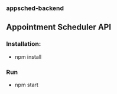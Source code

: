 ### appsched-backend

## Appointment Scheduler API

### Installation:

- npm install

### Run

- npm start
